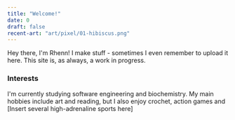 ```yaml
---
title: "Welcome!"
date: 0
draft: false
recent-art: "art/pixel/01-hibiscus.png"
---
```


Hey there, I'm Rhenn! I make stuff - sometimes I even remember to upload it here. This site is, as always, a work in progress.

### Interests

I'm currently studying software engineering and biochemistry. My main hobbies include art and reading, but I also enjoy crochet, action games and [Insert several high-adrenaline sports here]